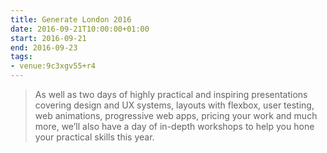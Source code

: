 ```yaml
---
title: Generate London 2016
date: 2016-09-21T10:00:00+01:00
start: 2016-09-21
end: 2016-09-23
tags:
- venue:9c3xgv55+r4
---
```

> As well as two days of highly practical and inspiring presentations covering design and UX systems, layouts with flexbox, user testing, web animations, progressive web apps, pricing your work and much more, we’ll also have a day of in-depth workshops to help you hone your practical skills this year.
